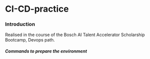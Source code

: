 # CI-CD-practice

### Introduction
Realised in the course of the Bosch AI Talent Accelerator Scholarship Bootcamp, Devops path.

##### Commands to prepare the environment


